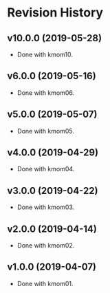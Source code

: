 # Revision History

## v10.0.0 (2019-05-28)

-   Done with kmom10.

## v6.0.0 (2019-05-16)

-   Done with kmom06.

## v5.0.0 (2019-05-07)

-   Done with kmom05.

## v4.0.0 (2019-04-29)

-   Done with kmom04.

## v3.0.0 (2019-04-22)

-   Done with kmom03.

## v2.0.0 (2019-04-14)

-   Done with kmom02.

## v1.0.0 (2019-04-07)

-   Done with kmom01.
